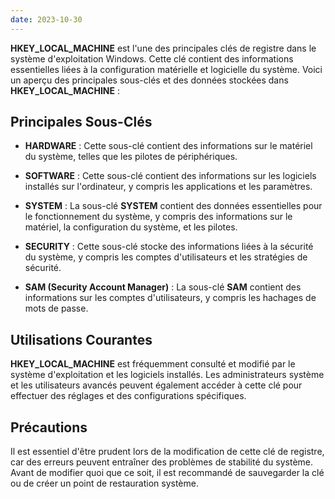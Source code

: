 ```yaml
---
date: 2023-10-30
---
```


**HKEY_LOCAL_MACHINE** est l'une des principales clés de registre dans le système d'exploitation Windows. Cette clé contient des informations essentielles liées à la configuration matérielle et logicielle du système. Voici un aperçu des principales sous-clés et des données stockées dans **HKEY_LOCAL_MACHINE** :

## Principales Sous-Clés

- **HARDWARE** : Cette sous-clé contient des informations sur le matériel du système, telles que les pilotes de périphériques.

- **SOFTWARE** : Cette sous-clé contient des informations sur les logiciels installés sur l'ordinateur, y compris les applications et les paramètres.

- **SYSTEM** : La sous-clé **SYSTEM** contient des données essentielles pour le fonctionnement du système, y compris des informations sur le matériel, la configuration du système, et les pilotes.

- **SECURITY** : Cette sous-clé stocke des informations liées à la sécurité du système, y compris les comptes d'utilisateurs et les stratégies de sécurité.

- **SAM (Security Account Manager)** : La sous-clé **SAM** contient des informations sur les comptes d'utilisateurs, y compris les hachages de mots de passe.

## Utilisations Courantes

**HKEY_LOCAL_MACHINE** est fréquemment consulté et modifié par le système d'exploitation et les logiciels installés. Les administrateurs système et les utilisateurs avancés peuvent également accéder à cette clé pour effectuer des réglages et des configurations spécifiques.

## Précautions

Il est essentiel d'être prudent lors de la modification de cette clé de registre, car des erreurs peuvent entraîner des problèmes de stabilité du système. Avant de modifier quoi que ce soit, il est recommandé de sauvegarder la clé ou de créer un point de restauration système.

